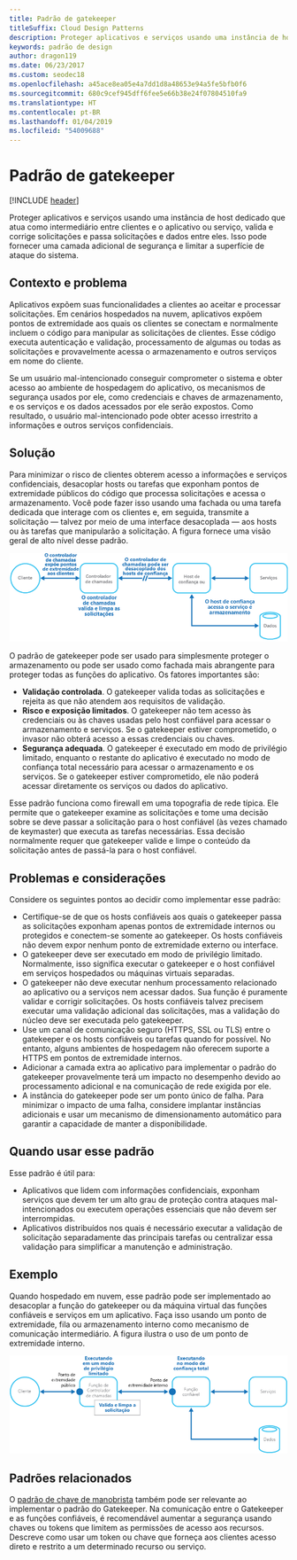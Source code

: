 ```yaml
---
title: Padrão de gatekeeper
titleSuffix: Cloud Design Patterns
description: Proteger aplicativos e serviços usando uma instância de host dedicado que atua como intermediário entre clientes e o aplicativo ou serviço, valida e corrige solicitações e passa solicitações e dados entre eles.
keywords: padrão de design
author: dragon119
ms.date: 06/23/2017
ms.custom: seodec18
ms.openlocfilehash: a45ace8ea05e4a7dd1d8a48653e94a5fe5bfb0f6
ms.sourcegitcommit: 680c9cef945dff6fee5e66b38e24f07804510fa9
ms.translationtype: HT
ms.contentlocale: pt-BR
ms.lasthandoff: 01/04/2019
ms.locfileid: "54009688"
---
```

# <a name="gatekeeper-pattern"></a>Padrão de gatekeeper

[!INCLUDE [header](../_includes/header.md)]

Proteger aplicativos e serviços usando uma instância de host dedicado que atua como intermediário entre clientes e o aplicativo ou serviço, valida e corrige solicitações e passa solicitações e dados entre eles. Isso pode fornecer uma camada adicional de segurança e limitar a superfície de ataque do sistema.

## <a name="context-and-problem"></a>Contexto e problema

Aplicativos expõem suas funcionalidades a clientes ao aceitar e processar solicitações. Em cenários hospedados na nuvem, aplicativos expõem pontos de extremidade aos quais os clientes se conectam e normalmente incluem o código para manipular as solicitações de clientes. Esse código executa autenticação e validação, processamento de algumas ou todas as solicitações e provavelmente acessa o armazenamento e outros serviços em nome do cliente.

Se um usuário mal-intencionado conseguir comprometer o sistema e obter acesso ao ambiente de hospedagem do aplicativo, os mecanismos de segurança usados por ele, como credenciais e chaves de armazenamento, e os serviços e os dados acessados por ele serão expostos. Como resultado, o usuário mal-intencionado pode obter acesso irrestrito a informações e outros serviços confidenciais.

## <a name="solution"></a>Solução

Para minimizar o risco de clientes obterem acesso a informações e serviços confidenciais, desacoplar hosts ou tarefas que exponham pontos de extremidade públicos do código que processa solicitações e acessa o armazenamento. Você pode fazer isso usando uma fachada ou uma tarefa dedicada que interage com os clientes e, em seguida, transmite a solicitação &mdash; talvez por meio de uma interface desacoplada &mdash; aos hosts ou às tarefas que manipularão a solicitação. A figura fornece uma visão geral de alto nível desse padrão.

![Visão geral de alto nível desse padrão](./_images/gatekeeper-diagram.png)

O padrão de gatekeeper pode ser usado para simplesmente proteger o armazenamento ou pode ser usado como fachada mais abrangente para proteger todas as funções do aplicativo. Os fatores importantes são:

- **Validação controlada**. O gatekeeper valida todas as solicitações e rejeita as que não atendem aos requisitos de validação.
- **Risco e exposição limitados**. O gatekeeper não tem acesso às credenciais ou às chaves usadas pelo host confiável para acessar o armazenamento e serviços. Se o gatekeeper estiver comprometido, o invasor não obterá acesso a essas credenciais ou chaves.
- **Segurança adequada**. O gatekeeper é executado em modo de privilégio limitado, enquanto o restante do aplicativo é executado no modo de confiança total necessário para acessar o armazenamento e os serviços. Se o gatekeeper estiver comprometido, ele não poderá acessar diretamente os serviços ou dados do aplicativo.

Esse padrão funciona como firewall em uma topografia de rede típica. Ele permite que o gatekeeper examine as solicitações e tome uma decisão sobre se deve passar a solicitação para o host confiável (às vezes chamado de keymaster) que executa as tarefas necessárias. Essa decisão normalmente requer que gatekeeper valide e limpe o conteúdo da solicitação antes de passá-la para o host confiável.

## <a name="issues-and-considerations"></a>Problemas e considerações

Considere os seguintes pontos ao decidir como implementar esse padrão:

- Certifique-se de que os hosts confiáveis aos quais o gatekeeper passa as solicitações exponham apenas pontos de extremidade internos ou protegidos e conectem-se somente ao gatekeeper. Os hosts confiáveis não devem expor nenhum ponto de extremidade externo ou interface.
- O gatekeeper deve ser executado em modo de privilégio limitado. Normalmente, isso significa executar o gatekeeper e o host confiável em serviços hospedados ou máquinas virtuais separadas.
- O gatekeeper não deve executar nenhum processamento relacionado ao aplicativo ou a serviços nem acessar dados. Sua função é puramente validar e corrigir solicitações. Os hosts confiáveis talvez precisem executar uma validação adicional das solicitações, mas a validação do núcleo deve ser executada pelo gatekeeper.
- Use um canal de comunicação seguro (HTTPS, SSL ou TLS) entre o gatekeeper e os hosts confiáveis ou tarefas quando for possível. No entanto, alguns ambientes de hospedagem não oferecem suporte a HTTPS em pontos de extremidade internos.
- Adicionar a camada extra ao aplicativo para implementar o padrão do gatekeeper provavelmente terá um impacto no desempenho devido ao processamento adicional e na comunicação de rede exigida por ele.
- A instância do gatekeeper pode ser um ponto único de falha. Para minimizar o impacto de uma falha, considere implantar instâncias adicionais e usar um mecanismo de dimensionamento automático para garantir a capacidade de manter a disponibilidade.

## <a name="when-to-use-this-pattern"></a>Quando usar esse padrão

Esse padrão é útil para:

- Aplicativos que lidem com informações confidenciais, exponham serviços que devem ter um alto grau de proteção contra ataques mal-intencionados ou executem operações essenciais que não devem ser interrompidas.
- Aplicativos distribuídos nos quais é necessário executar a validação de solicitação separadamente das principais tarefas ou centralizar essa validação para simplificar a manutenção e administração.

## <a name="example"></a>Exemplo

Quando hospedado em nuvem, esse padrão pode ser implementado ao desacoplar a função do gatekeeper ou da máquina virtual das funções confiáveis e serviços em um aplicativo. Faça isso usando um ponto de extremidade, fila ou armazenamento interno como mecanismo de comunicação intermediário. A figura ilustra o uso de um ponto de extremidade interno.

![Um exemplo do padrão usando as funções de trabalho e da web de Serviços de Nuvem](./_images/gatekeeper-endpoint.png)

## <a name="related-patterns"></a>Padrões relacionados

O [padrão de chave de manobrista](./valet-key.md) também pode ser relevante ao implementar o padrão do Gatekeeper. Na comunicação entre o Gatekeeper e as funções confiáveis, é recomendável aumentar a segurança usando chaves ou tokens que limitem as permissões de acesso aos recursos. Descreve como usar um token ou chave que forneça aos clientes acesso direto e restrito a um determinado recurso ou serviço.
